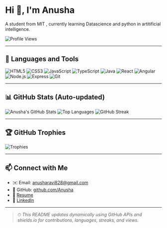 # Hi 👋, I'm Anusha

A student from MIT , currently learning Datascience and python in artitificial intelligence.

![Profile Views](https://komarev.com/ghpvc/?username=Anusha&label=Profile%20views&color=0e75b6&style=flat)

---

## 🔧 Languages and Tools

![HTML5](https://img.shields.io/badge/HTML5-E34F26?style=flat-square&logo=html5&logoColor=white)
![CSS3](https://img.shields.io/badge/CSS3-1572B6?style=flat-square&logo=css3&logoColor=white)
![JavaScript](https://img.shields.io/badge/JavaScript-F7DF1E?style=flat-square&logo=javascript&logoColor=black)
![TypeScript](https://img.shields.io/badge/TypeScript-3178C6?style=flat-square&logo=typescript&logoColor=white)
![Java](https://img.shields.io/badge/Java-007396?style=flat-square&logo=java&logoColor=white)
![React](https://img.shields.io/badge/React-20232A?style=flat-square&logo=react&logoColor=61DAFB)
![Angular](https://img.shields.io/badge/Angular-DD0031?style=flat-square&logo=angular&logoColor=white)
![Node.js](https://img.shields.io/badge/Node.js-339933?style=flat-square&logo=nodedotjs&logoColor=white)
![Express](https://img.shields.io/badge/Express.js-000000?style=flat-square&logo=express&logoColor=white)
![Git](https://img.shields.io/badge/Git-F05032?style=flat-square&logo=git&logoColor=white)


---

## 📊 GitHub Stats (Auto-updated)

![Anusha's GitHub Stats](https://github-readme-stats.vercel.app/api?username=Anusha&show_icons=true&theme=default&count_private=true)
![Top Languages](https://github-readme-stats.vercel.app/api/top-langs/?username=Anusha&layout=compact&theme=default)
![GitHub Streak](https://streak-stats.demolab.com/?user=Anusha&theme=default)

---

## 🏆 GitHub Trophies

![Trophies](https://github-profile-trophy.vercel.app/?username=Anusha&theme=flat&column=7)

---

## 📫 Connect with Me

- ✉️ Email: [anusharavi828@gmail.com](mailto:anusha828@gmail.com)
- 💼 GitHub: [github.com/Anusha](https://github.com/Anusha)
- 🔗 [Resume](https://drive.google.com/file/d/your_resume_link_here/view?usp=drive_link)
- 💼 [LinkedIn](https://www.linkedin.com/in/your-linkedin)

---

> ⏱ *This README updates dynamically using GitHub APIs and shields.io for contributions, languages, streaks, and views.*
